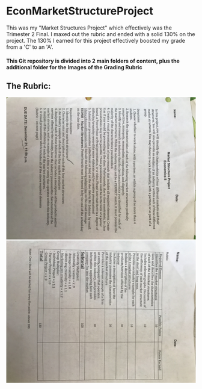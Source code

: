 # EconMarketStructureProject
This was my "Market Structures Project" which effectively was the Trimester 2 Final. I maxed out the rubric and ended with a solid 130% on the project. The 130% I earned for this project effectively boosted my grade from a 'C' to an 'A'.

#### This Git repository is divided into 2 main folders of content, plus the additional folder for the Images of the Grading Rubric

## The Rubric:
![Front of Rubric](/Images/FrontOfRubric.jpg)
![Back of Rubric](/Images/BackOfRubric.jpg)
